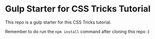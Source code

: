 # Gulp Starter for CSS Tricks Tutorial  

This repo is a gulp starter for this CSS Tricks tutorial. 

Remember to do run the `npm install` command after cloning this repo :) 